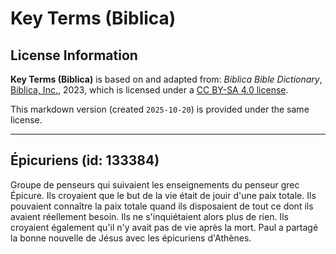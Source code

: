 # Key Terms (Biblica)

## License Information

**Key Terms (Biblica)** is based on and adapted from: _Biblica Bible Dictionary_, [Biblica, Inc.](https://www.biblica.com/), 2023, which is licensed under a [CC BY-SA 4.0 license](https://creativecommons.org/licenses/by-sa/4.0/legalcode.en).

This markdown version (created `2025-10-20`) is provided under the same license.



--------------------------------

## Épicuriens (id: 133384)

Groupe de penseurs qui suivaient les enseignements du penseur grec Épicure. Ils croyaient que le but de la vie était de jouir d'une paix totale. Ils pouvaient connaître la paix totale quand ils disposaient de tout ce dont ils avaient réellement besoin. Ils ne s'inquiétaient alors plus de rien. Ils croyaient également qu'il n'y avait pas de vie après la mort. Paul a partagé la bonne nouvelle de Jésus avec les épicuriens d'Athènes.


